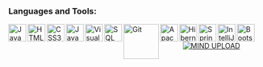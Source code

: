 
### Languages and Tools: 
<img align="left" alt="Java" width="35px" src="https://cdn.svgporn.com/logos/java.svg"/>
<img align="left" alt="HTML5" width="35px" src="https://cdn.svgporn.com/logos/html-5.svg" />
<img align="left" alt="CSS3" width="35px" src="https://cdn.svgporn.com/logos/css-3.svg" />
<img align="left" alt="JavaScript" width="35px" src="https://cdn.svgporn.com/logos/javascript.svg" />
<img align="left" alt="Visual Studio Code" width="35px" src="https://cdn.svgporn.com/logos/visual-studio-code.svg" />
<img align="left" alt="SQL" width="35px" src="https://cdn.svgporn.com/logos/mysql.svg" />
<img align="left" alt="Git" width="70px" src="https://cdn.svgporn.com/logos/git.svg" />
<img align="left" alt="Apache" width="35px" src="https://cdn.svgporn.com/logos/apache.svg" />
<img align="left" alt="Hibernate" width="35px" src="https://cdn.svgporn.com/logos/hibernate.svg" />
<img align="left" alt="Spring" width="35px" src="https://cdn.svgporn.com/logos/spring-icon.svg" />
<img align="left" alt="IntelliJ" width="35px" src="https://cdn.svgporn.com/logos/intellij-idea.svg" />
<img align="left" alt="Bootstrap" width="35px" src="https://cdn.svgporn.com/logos/bootstrap.svg" />

<br/>

<div align="center">
  <a href="https://www.youtube.com/watch?v=4b33NTAuF5E"><img src="https://img.youtube.com/vi/4b33NTAuF5E/0.jpg" target="_blank" alt="MIND UPLOAD"></a>
</div>




